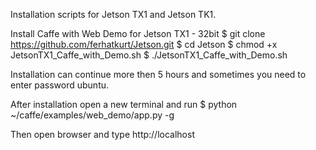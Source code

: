 Installation scripts for Jetson TX1 and Jetson TK1.

Install Caffe with Web Demo for Jetson TX1 - 32bit
$ git clone https://github.com/ferhatkurt/Jetson.git
$ cd Jetson
$ chmod +x JetsonTX1_Caffe_with_Demo.sh
$ ./JetsonTX1_Caffe_with_Demo.sh

Installation can continue more then 5 hours and sometimes you need to enter password ubuntu.

After installation open a new terminal and run 
$ python ~/caffe/examples/web_demo/app.py -g

Then open browser and type http://localhost
